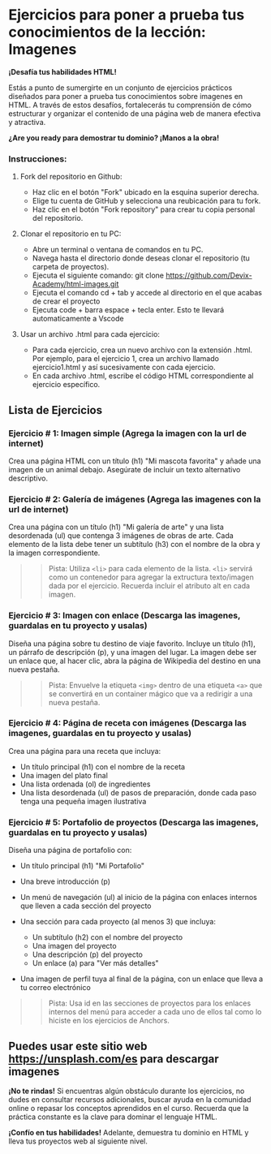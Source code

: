 # Ejercicios para poner a prueba tus conocimientos de la lección: Imagenes

**¡Desafía tus habilidades HTML!**

Estás a punto de sumergirte en un conjunto de ejercicios prácticos diseñados para poner a prueba tus conocimientos sobre imagenes en HTML. A través de estos desafíos, fortalecerás tu comprensión de cómo estructurar y organizar el contenido de una página web de manera efectiva y atractiva.

**¿Are you ready para demostrar tu dominio? ¡Manos a la obra!**

### Instrucciones:
1. Fork del repositorio en Github:

    * Haz clic en el botón "Fork" ubicado en la esquina superior derecha.
    * Elige tu cuenta de GitHub y selecciona una reubicación para tu fork.
    * Haz clic en el botón "Fork repository" para crear tu copia personal del repositorio.

2. Clonar el repositorio en tu PC:

    * Abre un terminal o ventana de comandos en tu PC.
    * Navega hasta el directorio donde deseas clonar el repositorio (tu carpeta de proyectos).
    * Ejecuta el siguiente comando: git clone https://github.com/Devix-Academy/html-images.git
    * Ejecuta el comando cd + tab y accede al directorio en el que acabas de crear el proyecto
    * Ejecuta code + barra espace + tecla enter. Esto te llevará automaticamente a Vscode
    

3. Usar un archivo .html para cada ejercicio:

    * Para cada ejercicio, crea un nuevo archivo con la extensión .html. Por ejemplo, para el ejercicio 1, crea un archivo llamado ejercicio1.html y así sucesivamente con cada ejercicio.
    * En cada archivo .html, escribe el código HTML correspondiente al ejercicio específico.


## Lista de Ejercicios

### Ejercicio # 1: Imagen simple (Agrega la imagen con la url de internet)
Crea una página HTML con un título (h1) "Mi mascota favorita" y añade una imagen de un animal debajo. Asegúrate de incluir un texto alternativo descriptivo.

### Ejercicio # 2: Galería de imágenes (Agrega las imagenes con la url de internet)
Crea una página con un título (h1) "Mi galería de arte" y una lista desordenada (ul) que contenga 3 imágenes de obras de arte. Cada elemento de la lista debe tener un subtítulo (h3) con el nombre de la obra y la imagen correspondiente.

>> Pista: Utiliza `<li>` para cada elemento de la lista. `<li>` servirá como un contenedor para agregar la extructura texto/imagen dada por el ejercicio. Recuerda incluir el atributo alt en cada imagen.

### Ejercicio # 3: Imagen con enlace (Descarga las imagenes, guardalas en tu proyecto y usalas)
Diseña una página sobre tu destino de viaje favorito. Incluye un título (h1), un párrafo de descripción (p), y una imagen del lugar. La imagen debe ser un enlace que, al hacer clic, abra la página de Wikipedia del destino en una nueva pestaña.
  
>> Pista: Envuelve la etiqueta `<img>` dentro de una etiqueta `<a>` que se convertirá en un container mágico que va a redirigir a una nueva pestaña.

### Ejercicio # 4: Página de receta con imágenes (Descarga las imagenes, guardalas en tu proyecto y usalas)
Crea una página para una receta que incluya:

* Un título principal (h1) con el nombre de la receta
* Una imagen del plato final
* Una lista ordenada (ol) de ingredientes
* Una lista desordenada (ul) de pasos de preparación, donde cada paso tenga una pequeña imagen ilustrativa
    
### Ejercicio # 5: Portafolio de proyectos (Descarga las imagenes, guardalas en tu proyecto y usalas)
Diseña una página de portafolio con:

* Un título principal (h1) "Mi Portafolio"
* Una breve introducción (p)
* Un menú de navegación (ul) al inicio de la página con enlaces internos que lleven a cada sección del proyecto
* Una sección para cada proyecto (al menos 3) que incluya:

  * Un subtítulo (h2) con el nombre del proyecto
  * Una imagen del proyecto
  * Una descripción (p) del proyecto
  * Un enlace (a) para "Ver más detalles"

* Una imagen de perfil tuya al final de la página, con un enlace que lleva a tu correo electrónico

>> Pista: Usa id en las secciones de proyectos para los enlaces internos del menú para acceder a cada uno de ellos tal como lo hiciste en los ejercicios de Anchors.
 
## Puedes usar este sitio web https://unsplash.com/es para descargar imagenes


**¡No te rindas!** Si encuentras algún obstáculo durante los ejercicios, no dudes en consultar recursos adicionales, buscar ayuda en la comunidad online o repasar los conceptos aprendidos en el curso. Recuerda que la práctica constante es la clave para dominar el lenguaje HTML.

**¡Confío en tus habilidades!** Adelante, demuestra tu dominio  en HTML y lleva tus proyectos web al siguiente nivel.
